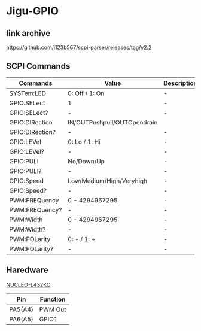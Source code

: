 # Jigu-GPIO

## link archive

https://github.com/j123b567/scpi-parser/releases/tag/v2.2

## SCPI Commands

| Commands | Value | Description |
|----------|-------|-------------|
| SYSTem:LED | 0: Off / 1: On | - |
| GPIO:SELect | 1 | - |
| GPIO:SELect? | - | - |
| GPIO:DIRection  | IN/OUTPushpull/OUTOpendrain |
| GPIO:DIRection? | - | - |
| GPIO:LEVel | 0: Lo / 1: Hi | - |
| GPIO:LEVel? | - | - |
| GPIO:PULl | No/Down/Up | - |
| GPIO:PULl? | - | - |
| GPIO:Speed | Low/Medium/High/Veryhigh | - |
| GPIO:Speed? | - | - |
| PWM:FREQuency | 0 - 4294967295 | - |
| PWM:FREQuency? | - | - |
| PWM:Width | 0 - 4294967295 | - |
| PWM:Width? | - | - |
| PWM:POLarity | 0: - / 1: + | - |
| PWM:POLarity? | - | - |

## Haredware

[NUCLEO-L432KC](https://os.mbed.com/platforms/ST-Nucleo-L432KC/)

| Pin | Function |
|-----|----------|
| PA5(A4) | PWM Out |
| PA6(A5) | GPIO1 |

